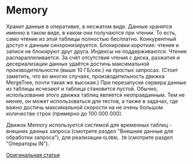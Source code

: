 # Memory

Хранит данные в оперативке, в несжатом виде. Данные хранятся именно в таком виде, в каком они получаются при чтении. То есть, само чтение из этой таблицы полностью бесплатно.
Конкурентный доступ к данным синхронизируется. Блокировки короткие: чтения и записи не блокируют друг друга.
Индексы не поддерживаются. Чтение распараллеливается.
За счёт отсутствия чтения с диска, разжатия и десериализации данных удаётся достичь максимальной производительности (выше 10 ГБ/сек.) на простых запросах. (Стоит заметить, что во многих случаях, производительность движка MergeTree, почти такая же высокая.)
При перезапуске сервера данные из таблицы исчезают и таблица становится пустой.
Обычно, использование этого движка таблиц является неоправданным. Тем не менее, он может использоваться для тестов, а также в задачах, где важно достичь максимальной скорости на не очень большом количестве строк (примерно до 100 000 000).

Движок Memory используется системой для временных таблиц - внешних данных запроса (смотрите раздел "Внешние данные для обработки запроса"), для реализации `GLOBAL IN` (смотрите раздел "Операторы IN").

[Оригинальная статья](https://clickhouse.yandex/docs/ru/operations/table_engines/memory/) <!--hide-->
